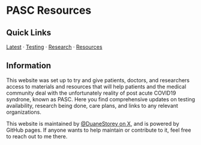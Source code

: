 # PASC Resources

## Quick Links

[Latest](Latest/README.md) &middot; [Testing](Tests/README.md) &middot; [Research](Research/README.md) &middot; [Resources](Resources/README.md) 

## Information

This website was set up to try and give patients, doctors, and researchers access to materials and resources that will help patients and the medical community deal with the unfortunately reality of post acute COVID19 syndrone, known as PASC. Here you find comprehensive updates on testing availability, research being done, care plans, and links to any relevant organizations.

This website is maintained by [@DuaneStorey on X](https://x.com/DuaneStorey), and is powered by GitHub pages. If anyone wants to help maintain or contribute to it, feel free to reach out to me there. 
